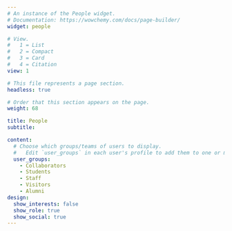 ```yaml
---
# An instance of the People widget.
# Documentation: https://wowchemy.com/docs/page-builder/
widget: people

# View.
#   1 = List
#   2 = Compact
#   3 = Card
#   4 = Citation
view: 1

# This file represents a page section.
headless: true

# Order that this section appears on the page.
weight: 68

title: People
subtitle:

content:
  # Choose which groups/teams of users to display.
  #   Edit `user_groups` in each user's profile to add them to one or more of these groups.
  user_groups:
    - Collaborators
    - Students
    - Staff
    - Visitors
    - Alumni
design:
  show_interests: false
  show_role: true
  show_social: true
---
```

